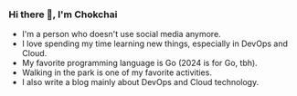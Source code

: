 ### Hi there 👋, I'm Chokchai
- I'm a person who doesn't use social media anymore.
- I love spending my time learning new things, especially in DevOps and Cloud.
- My favorite programming language is Go (2024 is for Go, tbh).
- Walking in the park is one of my favorite activities.
- I also write a blog mainly about DevOps and Cloud technology.

<!--
**ArmLegend/ArmLegend** is a ✨ _special_ ✨ repository because its `README.md` (this file) appears on your GitHub profile.

Here are some ideas to get you started:

- 🔭 I’m currently working on ...
- 🌱 I’m currently learning ...
- 👯 I’m looking to collaborate on ...
- 🤔 I’m looking for help with ...
- 💬 Ask me about ...
- 📫 How to reach me: ...
- 😄 Pronouns: ...
- ⚡ Fun fact: ...
-->
